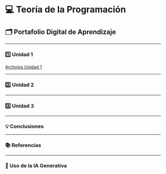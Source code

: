 # 💻 Teoría de la Programación
## 🗂️ Portafolio Digital de Aprendizaje

---

### 1️⃣ Unidad 1
[Archvios Unidad 1](unidad1.md)

---

### 2️⃣ Unidad 2


---

### 3️⃣ Unidad 3


---

### 💡 Conclusiones


---

### 📚 Referencias


---

### 🤖 Uso de la IA Generativa

